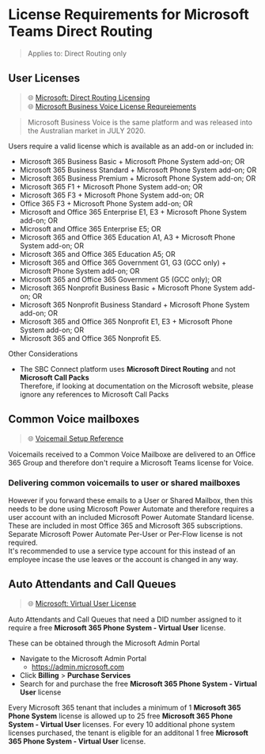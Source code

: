 # License Requirements for Microsoft Teams Direct Routing
> Applies to: Direct Routing only

## User Licenses
> 🌐 [Microsoft: Direct Routing Licensing](https://docs.microsoft.com/en-us/microsoftteams/direct-routing-plan#licensing-and-other-requirements)\
> 🌐 [Microsoft Business Voice License Requreiements](https://docs.microsoft.com/en-us/MicrosoftTeams/business-voice/whats-business-voice)

> Microsoft Business Voice is the same platform and was released into the Australian market in JULY 2020.

Users require a valid license which is available as an add-on or included in:
- Microsoft 365 Business Basic + Microsoft Phone System add-on; OR
- Microsoft 365 Business Standard + Microsoft Phone System add-on; OR
- Microsoft 365 Business Premium + Microsoft Phone System add-on; OR
- Microsoft 365 F1 + Microsoft Phone System add-on; OR
- Microsoft 365 F3 + Microsoft Phone System add-on; OR
- Office 365 F3 + Microsoft Phone System add-on; OR
- Microsoft and Office 365 Enterprise E1, E3 + Microsoft Phone System add-on; OR
- Microsoft and Office 365 Enterprise E5; OR
- Microsoft 365 and Office 365 Education A1, A3 + Microsoft Phone System add-on; OR
- Microsoft 365 and Office 365 Education A5; OR
- Microsoft 365 and Office 365 Government G1, G3 (GCC only) + Microsoft Phone System add-on; OR
- Microsoft 365 and Office 365 Government G5 (GCC only); OR
- Microsoft 365 Nonprofit Business Basic + Microsoft Phone System add-on; OR
- Microsoft 365 Nonprofit Business Standard + Microsoft Phone System add-on; OR
- Microsoft 365 and Office 365 Nonprofit E1, E3 + Microsoft Phone System add-on; OR
- Microsoft 365 and Office 365 Nonprofit E5.

Other Considerations
- The SBC Connect platform uses **Microsoft Direct Routing** and not **Microsoft Call Packs** \
  Therefore, if looking at documentation on the Microsoft website, please ignore any references to Microsoft Call Packs


## Common Voice mailboxes
> 🌐 [Voicemail Setup Reference](cloud-voicemail.md#microsoft-teams-cloud-voicemail)

Voicemails received to a Common Voice Mailboxe are delivered to an Office 365 Group and therefore don't require a Microsoft Teams license for Voice.

### Delivering common voicemails to user or shared mailboxes
However if you forward these emails to a User or Shared Mailbox, then this needs to be done using Microsoft Power Automate and therefore requires a user account with an included Microsoft Power Automate Standard license. These are included in most Office 365 and Microsoft 365 subscriptions. Separate Microsoft Power Automate Per-User or Per-Flow license is not required. \
It's recommended to use a service type account for this instead of an employee incase the use leaves or the account is changed in any way.

## Auto Attendants and Call Queues
> 🌐 [Microsoft: Virtual User License](https://docs.microsoft.com/en-us/microsoftteams/teams-add-on-licensing/virtual-user)

Auto Attendants and Call Queues that need a DID number assigned to it require a free **Microsoft 365 Phone System - Virtual User** license.

These can be obtained through the Microsoft Admin Portal
- Navigate to the Microsoft Admin Portal
  - https://admin.microsoft.com
- Click **Billing** > **Purchase Services**
- Search for and purchase the free **Microsoft 365 Phone System - Virtual User** license

Every Microsoft 365 tenant that includes a minimum of 1 **Microsoft 365 Phone System** license is allowed up to 25 free **Microsoft 365 Phone System - Virtual User** licenses.
For every 10 additional phone system licenses purchased, the tenant is eligible for an additonal 1 free **Microsoft 365 Phone System - Virtual User** license.
